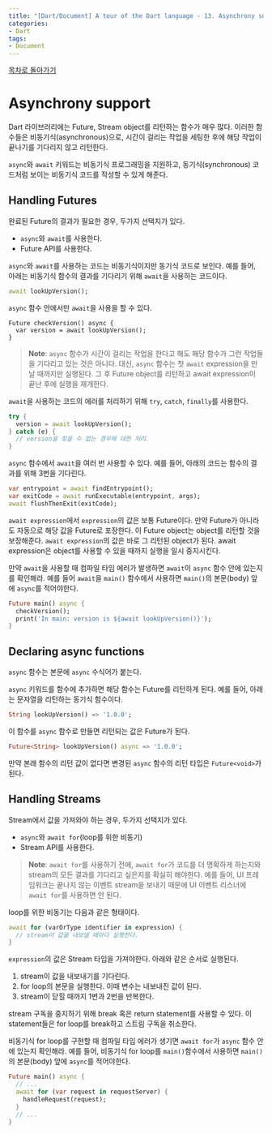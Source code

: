 ```yaml
---
title: "[Dart/Document] A tour of the Dart language - 13. Asynchrony support"
categories:
- Dart
tags:
- Document
---
```


[목차로 돌아가기](/dart/a-tour-of-the-dart-language/)

# Asynchrony support
Dart 라이브러리에는 Future, Stream object를 리턴하는 함수가 매우 많다. 이러한 함수들은 비동기식(asynchronous)으로, 시간이 걸리는 작업을 세팅한 후에 해당 작업이 끝나기를 기다리지 않고 리턴한다.

`async`와 `await` 키워드는 비동기식 프로그래밍을 지원하고, 동기식(synchronous) 코드처럼 보이는 비동기식 코드를 작성할 수 있게 해준다.

## Handling Futures
완료된 Future의 결과가 필요한 경우, 두가지 선택지가 있다.

* `async`와 `await`를 사용한다.
* Future API를 사용한다. 

`async`와 `await`를 사용하는 코드는 비동기식이지만 동기식 코드로 보인다. 예를 들어, 아래는 비동기식 함수의 결과를 기다리기 위해 `await`을 사용하는 코드이다. 

``` dart
await lookUpVersion();
```

`async` 함수 안에서만 `await`을 사용을 할 수 있다.

```
Future checkVersion() async {
  var version = await lookUpVersion();
}
```

> **Note**: `async` 함수가 시간이 걸리는 작업을 한다고 해도 해당 함수가 그런 작업들을 기다리고 있는 것은 아니다. 대신, `async` 함수는 첫 `await` expression을 만날 때까지만 실행된다. 그 후 Future object를 리턴하고 await expression이 끝난 후에 실행을 재개한다.

`await`을 사용하는 코드의 에러를 처리하기 위해 `try`, `catch`, `finally`를 사용한다.

``` dart
try {
  version = await lookUpVersion();
} catch (e) {
  // version을 찾을 수 없는 경우에 대한 처리.
}
```

`async` 함수에서 `await`을 여러 번 사용할 수 있다. 예를 들어, 아래의 코드는 함수의 결과를 위해 3번을 기다린다.

``` dart
var entrypoint = await findEntrypoint();
var exitCode = await runExecutable(entrypoint, args);
await flushThenExit(exitCode);
```

`await expression`에서 `expression`의 값은 보통 Future이다. 만약 Future가 아니라도 자동으로 해당 값을 Future로 포장한다. 이 Future object는  object를 리턴할 것을 보장해준다. `await expression`의 값은 바로 그 리턴된 object가 된다. await expression은 object를 사용할 수 있을 때까지 실행을 일시 중지시킨다.

만약 `await`을 사용할 때 컴파일 타임 에러가 발생하면 `await`이 `async` 함수 안에 있는지를 확인해라. 예를 들어 `await`을 `main()` 함수에서 사용하면 `main()`의 본문(body) 앞에 `async`를 적어야한다.

``` dart
Future main() async {
  checkVersion();
  print('In main: version is ${await lookUpVersion()}');
}
```

## Declaring async functions
`async` 함수는 본문에 `async` 수식어가 붙는다.

`async` 키워드를 함수에 추가하면 해당 함수는 Future를 리턴하게 된다. 예를 들어, 아래는 문자열을 리턴하는 동기식 함수이다.

``` dart
String lookUpVersion() => '1.0.0';
```

이 함수를 `async` 함수로 만들면 리턴되는 값은 Future가 된다.

``` dart
Future<String> lookUpVersion() async => '1.0.0';
```

만약 본래 함수의 리턴 값이 없다면 변경된 `async` 함수의 리턴 타입은 `Future<void>`가 된다.

## Handling Streams
Stream에서 값을 가져와야 하는 경우, 두가지 선택지가 있다.

* `async`와 `await for`(loop를 위한 비동기)
* Stream API를 사용한다.

> **Note**: `await for`를 사용하기 전에, `await for`가 코드를 더 명확하게 하는지와  stream의 모든 결과를 기다리고 싶은지를 확실히 해야한다. 예를 들어, UI 프레임워크는 끝나지 않는 이벤트 stream을 보내기 때문에 UI 이벤트 리스너에 `await for`를 사용하면 안 된다.

loop를 위한 비동기는 다음과 같은 형태이다.

``` dart
await for (varOrType identifier in expression) {
  // stream이 값을 내보낼 때마다 실행한다.
}
```

`expression`의 값은 Stream 타입을 가져야한다. 아래와 같은 순서로 실행된다.

1. stream이 값을 내보내기를 기다린다.
2. for loop의 본문을 실행한다. 이때 변수는 내보내진 값이 된다.
3. stream이 닫힐 때까지 1번과 2번을 반복한다.

stream 구독을 중지하기 위해 break 혹은 return statement를 사용할 수 있다. 이 statement들은 for loop를 break하고 스트림 구독을 취소한다.

비동기식 for loop를 구현할 때 컴파일 타입 에러가 생기면 `await for`가 `async` 함수 안에 있는지 확인해라. 예를 들어, 비동기식 for loop를 `main()`함수에서  사용하면 `main()`의 본문(body) 앞에 `async`를 적어야한다.

``` dart
Future main() async {
  // ...
  await for (var request in requestServer) {
    handleRequest(request);
  }
  // ...
}
```
